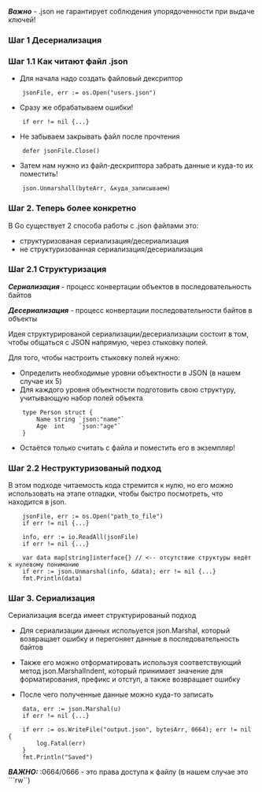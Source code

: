 ***Важно*** - .json не гарантирует соблюдения упорядоченности при выдаче ключей!

### Шаг 1 Десериализация 

### Шаг 1.1 Как читают файл .json
* Для начала надо создать файловый дексриптор
```
    jsonFile, err := os.Open("users.json")
``` 
* Сразу же обрабатываем ошибки!
```
    if err != nil {...}
```
* Не забываем закрывать файл после прочтения
```
    defer jsonFile.Close()
```
* Затем нам нужно из файл-дескриптора забрать данные и куда-то их поместить!
```
    json.Unmarshall(byteArr, &куда_записываем)
```
### Шаг 2. Теперь более конкретно
В Go существует 2 способа работы с .json файлами это:
* структуризованая сериализация/десериализация
* не структуризованная сериализация/десериализация

### Шаг 2.1 Cтруктуризация
***Сериализация*** - процесс конвертации объектов в последовательность байтов

***Десериализация*** - процесс конвертации последовательности байтов в объекты

Идея структурированой сериализации/десериализации состоит в том, чтобы общаться с JSON напрямую,
через стыковку полей.

Для того, чтобы настроить стыковку полей нужно:
* Определить необходимые уровни объектности в JSON (в нашем случае их 5)
* Для каждого уровня объектности подготовить свою структуру, учитывающую набор полей объекта
```
    type Person struct {
        Name string `json:"name"`
        Age  int    `json:"age"`
    }
```
* Остаётся только считать с файла и поместить его в экземпляр!

### Шаг 2.2 Неструктуризованый подход
В этом подходе читаемость кода стремится к нулю, но его можно использовать на этапе отладки, чтобы быстро посмотреть,
что находится в json.
```
    jsonFile, err := os.Open("path_to_file")
    if err != nil {...}
    
    info, err := io.ReadAll(jsonFile)
    if err != nil {...}
    
    var data map[string]interface{} // <-- отсутствие структуры ведёт к нулевому пониманию
    if err := json.Unmarshal(info, &data); err != nil {...}
    fmt.Println(data)
```

### Шаг 3. Сериализация
Сериализация всегда имеет структурированый подход
* Для сериализации данных испольуется json.Marshal, который возвращает ошибку 
и перегоняет данные в последовательность байтов

* Также его можно отформатировать используя соответствующий метод json.MarshalIndent, который принимает значение
для форматирования, префикс и отступ, а также возвращает ошибку 

* После чего полученные данные можно куда-то записать 
```
	data, err := json.Marshal(u)
    if err != nil {...}
    
    if err := os.WriteFile("output.json", bytesArr, 0664); err != nil {
		log.Fatal(err)
	}
	fmt.Println("Saved")
```

***ВАЖНО:***  :0664/0666 - это права доступа к файлу (в нашем случае это ```rw``)